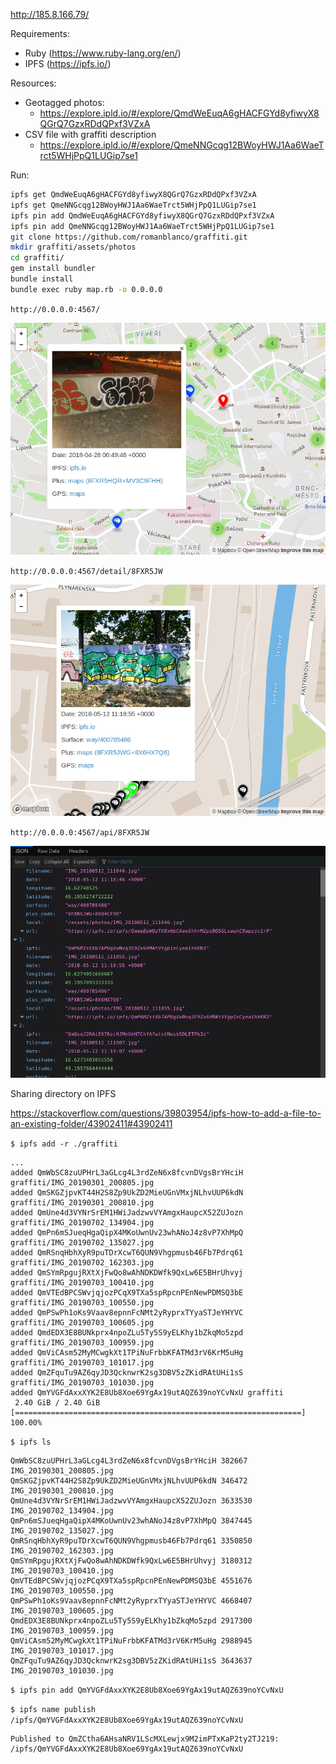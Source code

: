http://185.8.166.79/

Requirements:

- Ruby (https://www.ruby-lang.org/en/)
- IPFS (https://ipfs.io/)


Resources:

- Geotagged photos:
  - https://explore.ipld.io/#/explore/QmdWeEuqA6gHACFGYd8yfiwyX8QGrQ7GzxRDdQPxf3VZxA
- CSV file with graffiti description
  - https://explore.ipld.io/#/explore/QmeNNGcqg12BWoyHWJ1Aa6WaeTrct5WHjPpQ1LUGip7se1

Run:

```sh
ipfs get QmdWeEuqA6gHACFGYd8yfiwyX8QGrQ7GzxRDdQPxf3VZxA
ipfs get QmeNNGcqg12BWoyHWJ1Aa6WaeTrct5WHjPpQ1LUGip7se1
ipfs pin add QmdWeEuqA6gHACFGYd8yfiwyX8QGrQ7GzxRDdQPxf3VZxA
ipfs pin add QmeNNGcqg12BWoyHWJ1Aa6WaeTrct5WHjPpQ1LUGip7se1
git clone https://github.com/romanblanco/graffiti.git
mkdir graffiti/assets/photos
cd graffiti/
gem install bundler
bundle install
bundle exec ruby map.rb -o 0.0.0.0
```

`http://0.0.0.0:4567/`

![index](/index.png "index")

`http://0.0.0.0:4567/detail/8FXR5JW`

![detail](/detail.png "detail")

`http://0.0.0.0:4567/api/8FXR5JW`

![api](/api.png "api")

Sharing directory on IPFS

https://stackoverflow.com/questions/39803954/ipfs-how-to-add-a-file-to-an-existing-folder/43902411#43902411

`$ ipfs add -r ./graffiti`

```
...
added QmWbSC8zuUPHrL3aGLcg4L3rdZeN6x8fcvnDVgsBrYHciH graffiti/IMG_20190301_200805.jpg
added QmSKGZjpvKT44H2S8Zp9UkZD2MieUGnVMxjNLhvUUP6kdN graffiti/IMG_20190301_200810.jpg
added QmUne4d3VYNrSrEM1HWiJadzwvVYAmgxHaupcX52ZUJozn graffiti/IMG_20190702_134904.jpg
added QmPn6mSJueqHgaQipX4MKoUwnUv23whANoJ4z8vP7XhMpQ graffiti/IMG_20190702_135027.jpg
added QmRSnqHbhXyR9puTDrXcwT6QUN9Vhgpmusb46Fb7Pdrq61 graffiti/IMG_20190702_162303.jpg
added QmSYmRpgujRXtXjFwQo8wAhNDKDWfk9QxLw6E5BHrUhvyj graffiti/IMG_20190703_100410.jpg
added QmVTEdBPCSWvjqjozPCqX9TXa5spRpcnPEnNewPDMSQ3bE graffiti/IMG_20190703_100550.jpg
added QmPSwPh1oKs9Vaav8epnnFcNMt2yRyprxTYyaSTJeYHYVC graffiti/IMG_20190703_100605.jpg
added QmdEDX3E8BUNkprx4npoZLu5Ty5S9yELKhy1bZkqMo5zpd graffiti/IMG_20190703_100959.jpg
added QmViCAsm52MyMCwgkXt1TPiNuFrbbKFATMd3rV6KrM5uHg graffiti/IMG_20190703_101017.jpg
added QmZFquTu9AZ6qyJD3QcknwrK2sg3DBV5zZKidRAtUHi1sS graffiti/IMG_20190703_101030.jpg
added QmYVGFdAxxXYK2E8Ub8Xoe69YgAx19utAQZ639noYCvNxU graffiti
 2.40 GiB / 2.40 GiB [================================================================] 100.00%
 ```
`$ ipfs ls`

```
QmWbSC8zuUPHrL3aGLcg4L3rdZeN6x8fcvnDVgsBrYHciH 382667   IMG_20190301_200805.jpg
QmSKGZjpvKT44H2S8Zp9UkZD2MieUGnVMxjNLhvUUP6kdN 346472   IMG_20190301_200810.jpg
QmUne4d3VYNrSrEM1HWiJadzwvVYAmgxHaupcX52ZUJozn 3633530  IMG_20190702_134904.jpg
QmPn6mSJueqHgaQipX4MKoUwnUv23whANoJ4z8vP7XhMpQ 3847445  IMG_20190702_135027.jpg
QmRSnqHbhXyR9puTDrXcwT6QUN9Vhgpmusb46Fb7Pdrq61 3350850  IMG_20190702_162303.jpg
QmSYmRpgujRXtXjFwQo8wAhNDKDWfk9QxLw6E5BHrUhvyj 3180312  IMG_20190703_100410.jpg
QmVTEdBPCSWvjqjozPCqX9TXa5spRpcnPEnNewPDMSQ3bE 4551676  IMG_20190703_100550.jpg
QmPSwPh1oKs9Vaav8epnnFcNMt2yRyprxTYyaSTJeYHYVC 4668407  IMG_20190703_100605.jpg
QmdEDX3E8BUNkprx4npoZLu5Ty5S9yELKhy1bZkqMo5zpd 2917300  IMG_20190703_100959.jpg
QmViCAsm52MyMCwgkXt1TPiNuFrbbKFATMd3rV6KrM5uHg 2988945  IMG_20190703_101017.jpg
QmZFquTu9AZ6qyJD3QcknwrK2sg3DBV5zZKidRAtUHi1sS 3643637  IMG_20190703_101030.jpg
```

`$ ipfs pin add QmYVGFdAxxXYK2E8Ub8Xoe69YgAx19utAQZ639noYCvNxU`

`$ ipfs name publish /ipfs/QmYVGFdAxxXYK2E8Ub8Xoe69YgAx19utAQZ639noYCvNxU`

 ```
 Published to QmZCtha6AHsaNRV1LScMXLewjx9M2imPTxKaP2ty2TJ219: /ipfs/QmYVGFdAxxXYK2E8Ub8Xoe69YgAx19utAQZ639noYCvNxU
 ```

